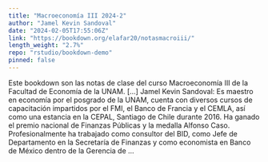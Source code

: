 ```yaml
---
title: "Macroeconomía III 2024-2"
author: "Jamel Kevin Sandoval"
date: "2024-02-05T17:55:06Z"
link: "https://bookdown.org/elafar20/notasmacroiii/"
length_weight: "2.7%"
repo: "rstudio/bookdown-demo"
pinned: false
---
```


Este bookdown son las notas de clase del curso Macroeconomía III de la Facultad de Economía de la UNAM. [...] Jamel Kevin Sandoval: Es maestro en economía por el posgrado de la UNAM, cuenta con diversos cursos de capacitación impartidos por el FMI, el Banco de Francia y el CEMLA, así como una estancia en la CEPAL, Santiago de Chile durante 2016. Ha ganado el premio nacional de Finanzas Públicas y la medalla Alfonso Caso. Profesionalmente ha trabajado como consultor del BID, como Jefe de Departamento en la Secretaría de Finanzas y como economista en Banco de México dentro de la Gerencia de ...
